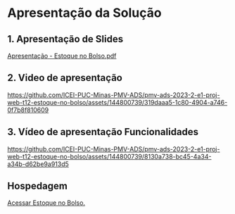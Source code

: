 # Apresentação da Solução

## 1. Apresentação de Slides

[Apresentação - Estoque no Bolso.pdf](https://github.com/ICEI-PUC-Minas-PMV-ADS/pmv-ads-2023-2-e1-proj-web-t12-estoque-no-bolso/files/13627921/Apresentacao.-.Estoque.no.Bolso.pdf)

## 2. Video de apresentação



https://github.com/ICEI-PUC-Minas-PMV-ADS/pmv-ads-2023-2-e1-proj-web-t12-estoque-no-bolso/assets/144800739/319daaa5-1c80-4904-a746-0f7b8f810609



## 3. Vídeo de apresentação Funcionalidades 

https://github.com/ICEI-PUC-Minas-PMV-ADS/pmv-ads-2023-2-e1-proj-web-t12-estoque-no-bolso/assets/144800739/8130a738-bc45-4a34-a34b-d62be9a913d5



## Hospedagem

[Acessar Estoque no Bolso.](https://icei-puc-minas-pmv-ads.github.io/pmv-ads-2023-2-e1-proj-web-t12-estoque-no-bolso/codigo-fonte/index.html)
